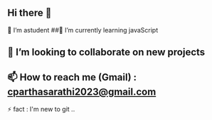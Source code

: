 ## Hi there 👋
🔭 I’m astudent 
##🌱 I’m currently learning javaScript
## 👯 I’m looking to collaborate on new projects
## 📫 How to reach me (Gmail) : cparthasarathi2023@gmail.com 
⚡ fact : I'm new to git ..
<!--
**Parthasarathi-c/Parthasarathi-C** is a ✨ _special_ ✨ repository because its `README.md` (this file) appears on your GitHub profile.

Here are some ideas to get you started:

- 🔭 I’m astudent ...
- 🌱 I’m currently learning javaScript...
- 👯 I’m looking to collaborate on new projects...
- 📫 How to reach me (Gmail) : cparthasarathi2023@gmail.com ...
- ⚡ fact : I'm new to git ...
-->
